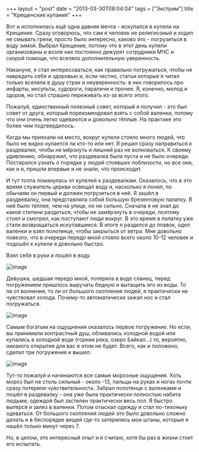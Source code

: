 +++
layout = "post"
date = "2013-03-30T08:04:04"
tags = ["Экстрим"]
title = "Крещенские купания"
+++

Вот и исполнилась ещё одна давняя мечта - искупался в купели на Крещение. Сразу оговорюсь, что сам я человек не религиозный и ходил не смывать грехи, просто было интересно, каково это - погрузиться в воду зимой. Выбрал Крещение, потому что в этот день купели организованы и возле них постоянно дежурят сотрудники МЧС и скорой помощи, что вселяло дополнительную уверенность.

Накануне, я стал интересоваться, как правильно погружаться, чтобы не навредить себе и здоровью и, если честно, статьи которые я читал только вселяли в душу страх и неуверенность: в них говорилось про инфарты, инсульты, судороги, параличи и прочее. Я, конечно, молод и здоров, но стал страшно переживать из-за всего этого.

Пожалуй, единственный полезный совет, который я получил - это был совет от друга, который порекомендовал взять с собой валенки, потому что они очень легко одеваются и довольно тёплые. На практике это более чем подтвердилось.

Когда мы приехали на место, вокруг купели стояло много людей, что было не видно купается ли кто-то или нет. Я решил сразу направиться к раздевалке, чтобы не мёрзнуть и лишний раз не волноваться. К своему удивлению, обнаружил, что раздевалка была пуста и не было очереди. Постарался узнать о порядке у людей стоявших поблизости, но все они, как и я, пришли впервые и не знали, что происходит.

И тут толпа ломанулась от купелей к раздевалкам. Оказалось, что в это время служитель церкви освящал воду и, насколько я понял, по обычаям он первый и должен погрузиться в неё. Я зашёл в раздвевалку, она представляла собой большую брезентовую палатку. В ней было теплее, чем на улице, но не сильно. Сначала я не знал до какой степени раздеться, чтобы не замёрзнуть в очереди, поэтому стоял и смотрел, как поступают люди вокруг. В это время в палатку уже стали возвращаться искупавшиеся. В итоге я разделся до плавок, одел валенки и взял полотенце, чтобы закрыться от ветра. Мне довольно повезло, что в очереди передо мной стояло всего около 10-12 человек и подошёл к купели я довольно быстро.

Взял себя в руки и пошёл в воду.

![image](/blog/2013/03/epiphany-bathing-1.jpg)

Девушка, шедшая передо мной, потеряла в воде сланец, перед погружением пришлось выручать бедную и вытащить его из воды. То ли от волнения, то ли от большого скопления людей, я практически не чувствовал холода. Почему-то автоматически зажал нос и стал погружаться.

![image](/blog/2013/03/epiphany-bathing-2.jpg)

Самым богатым на ощущнения оказалось первое погружение. Но если, вы принимали контрастный душ, обливались холодной водой или купались в холодной воде (горная река, озеро Байкал…) то, вероятно, никакого открытия для вас в этом не будет. Всего, как и положено, сделал три погружения и вышел.

![image](/blog/2013/03/epiphany-bathing-3.jpg)

Тут-то пожалуй и начинаются все самые морозные ощущения. Хоть мороз был не столь сильный - около -13, пальцы на руках и ногах почти сразу потеряли чувствительность. Забрал полотенце с валенками и пошёл в раздевалку - она уже была практически полностью набита людьми, одеждой был застелен практически весь пол. Я быстро вытерся и залез в валенки. Потом отыскал одежду и стал по-тихоньку одеваться. От большого скопления людей это было довольно сложно делать и в беспорядке вещей где-то затерялись мои штаны, которые я нашёл только минут через 7.

Но, в целом, это интересный опыт и я считаю, хотя бы раз в жизни стоит его испытать.